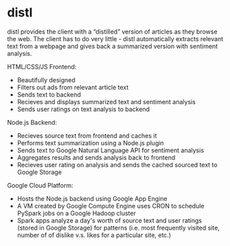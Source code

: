 # distl

distl provides the client with a “distilled” version of articles as they browse the web. The client has to do very little - distl automatically extracts relevant text from a webpage and gives back a summarized version with sentiment analysis.

HTML/CSS/JS Frontend:

* Beautifully designed
* Filters out ads from relevant article text
* Sends text to backend
* Recieves and displays summarized text and sentiment analysis
* Sends user ratings on text analysis to backend

Node.js Backend:

* Recieves source text from frontend and caches it
* Performs text summarization using a Node.js plugin
* Sends text to Google Natural Language API for sentiment analysis
* Aggregates results and sends analysis back to frontend
* Recieves user rating on analysis and sends the cached sourced text to Google Storage

Google Cloud Platform:

* Hosts the Node.js backend using Google App Engine
* A VM created by Google Compute Engine uses CRON to schedule PySpark jobs on a Google Hadoop cluster
* Spark apps analyze a day's worth of source text and user ratings (stored in Google Storage) for patterns (i.e. most frequently visited site, number of of dislike v.s. likes for a particular site, etc.)

